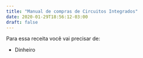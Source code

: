 ```yaml
---
title: "Manual de compras de Circuitos Integrados"
date: 2020-01-29T18:56:12-03:00
draft: false
---
```


Para essa receita você vai precisar de:
- Dinheiro

